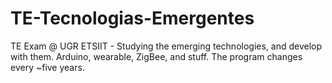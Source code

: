 # TE-Tecnologias-Emergentes
TE Exam @ UGR ETSIIT - Studying the emerging technologies, and develop with them. Arduino, wearable, ZigBee, and stuff. The program changes every ~five years.
